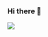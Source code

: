### Hi there 👋

<!--
**ThomazSMP/ThomazSMP** is a ✨ _special_ ✨ repository because its `README.md` (this file) appears on your GitHub profile.

Here are some ideas to get you started:

- 🔭 I’m currently working on ...
- 🌱 I’m currently learning ...
- 👯 I’m looking to collaborate on ...
- 🤔 I’m looking for help with ...
- 💬 Ask me about ...
- 📫 How to reach me: ...
- 😄 Pronouns: ...
- ⚡ Fun fact: ...
-->
<picture>
  <source
    srcset="https://github-readme-stats.vercel.app/api?username=thomazSMP&show_icons=true&theme=neon"
    media="(prefers-color-scheme: neon)"
  />
  <source
    srcset="https://github-readme-stats.vercel.app/api?username=ThomazSMP&show_icons=true"
    media="(prefers-color-scheme: light), (prefers-color-scheme: no-preference)"
  />
  <img src="https://github-readme-stats.vercel.app/api?username=ThomazSMP&show_icons=true" />
</picture>
